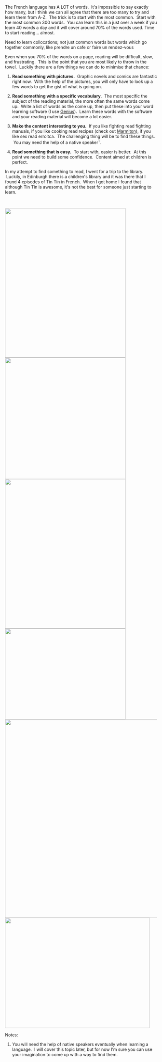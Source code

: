 The French language has A LOT of words.  It's impossible to say exactly how many, but I think we can all agree that there are too many to try and learn them from A-Z.  The trick is to start with the most common.  Start with the most common 300 words.  You can learn this in a just over a week if you learn 40 words a day and it will cover around 70% of the words used. Time to start reading... almost.

Need to learn collocations; not just common words but words which go together commonly, like prendre un cafe or faire un rendez-vous

Even when you 70% of the words on a page, reading will be difficult, slow, and frustrating.  This is the point that you are most likely to throw in the towel.  Luckily there are a few things we can do to minimise that chance:

1. <strong>Read something with pictures.</strong>  Graphic novels and comics are fantastic right now.  With the help of the pictures, you will only have to look up a few words to get the gist of what is going on.

2. <strong>Read something with a specific vocabulary.</strong>  The most specific the subject of the reading material, the more often the same words come up.  Write a list of words as the come up, then put these into your word learning software (I use <a title="http://genius.en.softonic.com/mac" href="http://genius.en.softonic.com/mac">Genius</a>).  Learn these words with the software and your reading material will become a lot easier.

3. <strong>Make the content interesting to you.</strong>  If you like fighting read fighting manuals, if you like cooking read recipes (check out <a title="http://www.marmiton.org/" href="http://www.marmiton.org/">Marmiton</a>), if you like sex read erroitca.  The challenging thing will be to find these things.  You may need the help of a native speaker<sup>1</sup>.

4. <strong>Read something that is easy.</strong>  To start with, easier is better.  At this point we need to build some confidence.  Content aimed at children is perfect.

In my attempt to find something to read, I went for a trip to the library.  Luckily, in Edinburgh there is a children's library and it was there that I found 4 episodes of Tin Tin in French.  When I got home I found that although Tin Tin is awesome, it's not the best for someone just starting to learn.

&nbsp;

<img class="alignnone" alt="" src="http://www.memecenter.fr/files/2013/03/grumpy-cat-jai-regarde-the-walking-dead-jai-adore-cette-version-du-monde.jpg" width="400" height="493" />

<img class="alignnone" alt="" src="http://www.memecenter.fr/files/2013/03/socially-awesome-awkward-penguin-apprendre-pour-un-exam-et-se-tromper-de-sujet.jpg" width="400" height="401" />

<img class="alignnone" alt="" src="http://www.memecenter.fr/files/2013/03/grumpy-cat-le-jour-ou-je-tai-vu-pour-la-premiere-fois-je-te-destestais-deja.jpg" width="400" height="493" />

<img class="alignnone" alt="" src="http://www.memecenter.fr/files/2013/03/futurama-fry-je-ne-sais-pas-si-je-suis-un-bon-cuisinier-ou-si-je-mangerai-nimporte-quoi.jpg" width="400" height="300" />

<img class="alignnone" alt="" src="https://fbcdn-sphotos-e-a.akamaihd.net/hphotos-ak-ash4/313491_496027763787809_1379162546_n.jpg" width="637" height="655" />

<img class="alignnone" alt="" src="https://fbcdn-sphotos-a-a.akamaihd.net/hphotos-ak-ash3/602024_496034323787153_694725356_n.jpg" width="480" height="364" />

Notes:
1. You will need the help of native speakers eventually when learning a language.  I will cover this topic later, but for now I'm sure you can use your imagination to come up with a way to find them.
